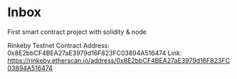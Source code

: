 # Inbox
First smart contract project with solidity &amp; node

Rinkeby Testnet Contract Address: 0x8E2bbCF4BEA27aE3979d16F823FC03894A516474
Link: https://rinkeby.etherscan.io/address/0x8E2bbCF4BEA27aE3979d16F823FC03894A516474
